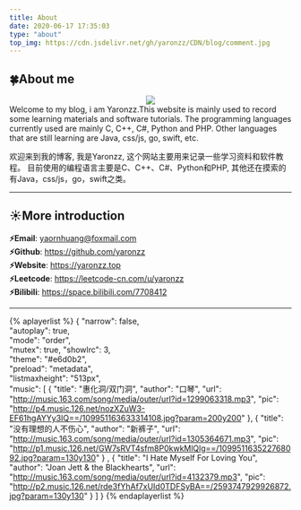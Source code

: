 ```yaml
---
title: About
date: 2020-06-17 17:35:03
type: "about"
top_img: https://cdn.jsdelivr.net/gh/yaronzz/CDN/blog/comment.jpg
---
```

## 🍀About me
<div align="center">
    <div class="github-card" data-github="yaronzz" data-width="400" data-height="150" data-theme="default" ></div>
    <img src="https://ghchart.rshah.org/yaronzz" />
</div>
Welcome to my blog, i am Yaronzz.This website is mainly used to record some learning materials and software tutorials.
The programming languages currently used are mainly C, C++, C#, Python and PHP.
Other languages that are still learning are Java, css/js, go, swift, etc.

欢迎来到我的博客, 我是Yaronzz, 这个网站主要用来记录一些学习资料和软件教程。
目前使用的编程语言主要是C、C++、C#、Python和PHP, 其他还在摸索的有Java，css/js，go，swift之类。

-------
## ☀️More introduction
**⚡️Email**: yaornhuang@foxmail.com  
**⚡️Github**: https://github.com/yaronzz  
**⚡️Website**: https://yaronzz.top  
**⚡️Leetcode**: https://leetcode-cn.com/u/yaronzz   
**⚡️Bilibili**: https://space.bilibili.com/7708412

-------
{% aplayerlist %}
{
    "narrow": false,                          
    "autoplay": true,                         
    "mode": "order",                         
    "mutex": true,
    "showlrc": 3,                            
    "theme": "#e6d0b2",	                      
    "preload": "metadata",                    
    "listmaxheight": "513px",                 
    "music": [
        {
            "title": "惠化洞/双门洞",
            "author": "口琴",
            "url": "http://music.163.com/song/media/outer/url?id=1299063318.mp3",
            "pic": "http://p4.music.126.net/nozXZuW3-EF61hgAYYy3IQ==/109951163633314108.jpg?param=200y200"
        },
        {
            "title": "没有理想的人不伤心",
            "author": "新裤子",
            "url": "http://music.163.com/song/media/outer/url?id=1305364671.mp3",
            "pic": "http://p1.music.126.net/GW7sRVT4sfm8P0kwkMlQlg==/109951163522768092.jpg?param=130y130"
        }
        ,
        {
            "title": "I Hate Myself For Loving You",
            "author": "Joan Jett & the Blackhearts",
            "url": "http://music.163.com/song/media/outer/url?id=4132379.mp3",
            "pic": "http://p2.music.126.net/rde3fYhAf7xUId0TDFSyBA==/2593747929926872.jpg?param=130y130"
        }
    ]
}
{% endaplayerlist %}

<script src="//cdn.jsdelivr.net/github-cards/latest/widget.js"></script>